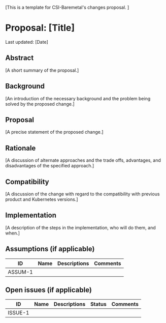 [This is a template for CSI-Baremetal's changes proposal. ]
# Proposal: [Title]

Last updated: [Date]


## Abstract

[A short summary of the proposal.]

## Background

[An introduction of the necessary background and the problem being solved by the proposed change.]

## Proposal

[A precise statement of the proposed change.]

## Rationale

[A discussion of alternate approaches and the trade offs, advantages, and disadvantages of the specified approach.]

## Compatibility

[A discussion of the change with regard to the compatibility with previous product and Kubernetes versions.]

## Implementation

[A description of the steps in the implementation, who will do them, and when.]

## Assumptions (if applicable)

| ID      | Name | Descriptions | Comments |
|---------|------|--------------|----------|
| ASSUM-1 |      |              |          |

## Open issues (if applicable)

| ID      | Name | Descriptions | Status | Comments |
|---------|------|--------------|--------|----------|
| ISSUE-1 |      |              |        |          |   
